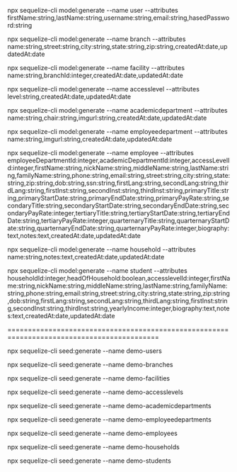 
npx sequelize-cli model:generate --name user --attributes firstName:string,lastName:string,username:string,email:string,hasedPassword:string

npx sequelize-cli model:generate --name branch --attributes name:string,street:string,city:string,state:string,zip:string,createdAt:date,updatedAt:date

npx sequelize-cli model:generate --name facility --attributes name:string,branchId:integer,createdAt:date,updatedAt:date

npx sequelize-cli model:generate --name accesslevel --attributes level:string,createdAt:date,updatedAt:date

npx sequelize-cli model:generate --name academicdepartment --attributes name:string,chair:string,imgurl:string,createdAt:date,updatedAt:date

npx sequelize-cli model:generate --name employeedepartment --attributes name:string,imgurl:string,createdAt:date,updatedAt:date

npx sequelize-cli model:generate --name employee --attributes employeeDepartmentId:integer,academicDepartmentId:integer,accessLevelId:integer,firstName:string,nickName:string,middleName:string,lastName:string,familyName:string,phone:string,email:string,street:string,city:string,state:string,zip:string,dob:string,ssn:string,firstLang:string,secondLang:string,thirdLang:string,firstInst:string,secondInst:string,thirdInst:string,primaryTitle:string,primaryStartDate:string,primaryEndDate:string,primaryPayRate:string,secondaryTitle:string,secondaryStartDate:string,secondaryEndDate:string,secondaryPayRate:integer,tertiaryTitle:string,tertiaryStartDate:string,tertiaryEndDate:string,tertiaryPayRate:integer,quarternaryTitle:string,quarternaryStartDate:string,quarternaryEndDate:string,quarternaryPayRate:integer,biography:text,notes:text,createdAt:date,updatedAt:date

npx sequelize-cli model:generate --name household --attributes name:string,notes:text,createdAt:date,updatedAt:date

npx sequelize-cli model:generate --name student --attributes householdId:integer,headOfHousehold:boolean,accesslevelId:integer,firstName:string,nickName:string,middleName:string,lastName:string,familyName:string,phone:string,email:string,street:string,city:string,state:string,zip:string,dob:string,firstLang:string,secondLang:string,thirdLang:string,firstInst:string,secondInst:string,thirdInst:string,yearlyIncome:integer,biography:text,notes:text,createdAt:date,updatedAt:date

===========================================================================================

npx sequelize-cli seed:generate --name demo-users

npx sequelize-cli seed:generate --name demo-branches

npx sequelize-cli seed:generate --name demo-facilities

npx sequelize-cli seed:generate --name demo-accesslevels

npx sequelize-cli seed:generate --name demo-academicdepartments

npx sequelize-cli seed:generate --name demo-employeedepartments

npx sequelize-cli seed:generate --name demo-employees

npx sequelize-cli seed:generate --name demo-households

npx sequelize-cli seed:generate --name demo-students
